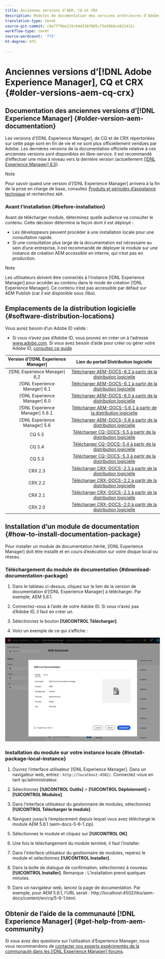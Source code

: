 ```yaml
---
title: Anciennes versions d’AEM, CQ et CRX
description: Modules de documentation des versions antérieures d’Adobe Experience Manager, de CQ et de CRX.
translation-type: tm+mt
source-git-commit: c8e7f79be233c94d33b7605c73e586dce022412c
workflow-type: tm+mt
source-wordcount: '773'
ht-degree: 97%

---
```



# Anciennes versions d’[!DNL Adobe Experience Manager], CQ et CRX {#older-versions-aem-cq-crx}

## Documentation des anciennes versions d’[!DNL Experience Manager] {#older-version-aem-documentation}

Les versions d’[!DNL Experience Manager], de CQ et de CRX répertoriées sur cette page sont en fin de vie et ne sont plus officiellement vendues par Adobe. Les dernières versions de la documentation officielle relative à ces anciennes versions sont disponibles en libre-service. Il est recommandé d’effectuer une mise à niveau vers la dernière version (actuellement [[!DNL Experience Manager] 6.5](https://experienceleague.adobe.com/docs/experience-manager-65.html?lang=fr)).

>[!NOTE]
>
>Pour savoir quand une version d’[!DNL Experience Manager] arrivera à la fin de la prise en charge de base, consultez [Produits et périodes d’assistance technique](https://helpx.adobe.com/fr/support/programs/eol-matrix.html) et recherchez `AEM`.

### Avant l’installation {#before-installation}

Avant de télécharger module, déterminez quelle audience va consulter le contenu. Cette décision détermine la façon dont il est déployé :

* Les développeurs peuvent procéder à une installation locale pour une consultation rapide.
* Si une consultation plus large de la documentation est nécessaire au sein d’une entreprise, il est recommandé de déployer le module sur une instance de création AEM accessible en interne, qui n’est pas en production.

>[!NOTE]
>
>Les utilisateurs doivent être connectés à l’instance [!DNL Experience Manager] pour accéder au contenu dans le mode de création [!DNL Experience Manager]. Ce contenu n’est pas accessible par défaut sur AEM Publish (car il est disponible sous /libs).

## Emplacements de la distribution logicielle {#software-distribution-locations}

Vous aurez besoin d’un Adobe ID valide :

* Si vous n’avez pas d’Adobe ID, vous pouvez en créer un à l’adresse www.adobe.com.
Si vous avez besoin d’aide pour créer ou gérer votre Adobe ID, [consultez ce guide](https://helpx.adobe.com/fr/manage-account.html)

| Version d’[!DNL Experience Manager] | Lien du portail Distribution logicielle |
|:-----------:|:--------------------------------------------------:|
| [!DNL Experience Manager] 6,2 | [Télécharger AEM-DOCS-6.2 à partir de la distribution logicielle](https://experience.adobe.com/#/downloads/content/software-distribution/en/aem.html?package=/content/software-distribution/en/details.html/content/dam/aem/public/adobe/packages/aem-docs/aem-docs-6-2.zip) |
| [!DNL Experience Manager] 6.1 | [Télécharger AEM-DOCS-6.1 à partir de la distribution logicielle](https://experience.adobe.com/#/downloads/content/software-distribution/en/aem.html?package=/content/software-distribution/en/details.html/content/dam/aem/public/adobe/packages/aem-docs/aem-6-1.zip) |
| [!DNL Experience Manager] 6.0 | [Télécharger AEM-DOCS-6.0 à partir de la distribution logicielle](https://experience.adobe.com/#/downloads/content/software-distribution/en/aem.html?package=/content/software-distribution/en/details.html/content/dam/aem/public/adobe/packages/aem-docs/aem-docs-6-0.zip) |
| [!DNL Experience Manager] 5.6.1 | [Télécharger AEM-DOCS-5.6.1 à partir de la distribution logicielle](https://experience.adobe.com/#/downloads/content/software-distribution/en/aem.html?package=/content/software-distribution/en/details.html/content/dam/aem/public/adobe/packages/aem-docs/aem-docs-5-6-1.zip) |
| [!DNL Experience Manager] 5.6 | [Télécharger AEM-DOCS-5.6 à partir de la distribution logicielle](https://experience.adobe.com/#/downloads/content/software-distribution/en/aem.html?package=/content/software-distribution/en/details.html/content/dam/aem/public/adobe/packages/aem-docs/aem-docs-5-6.zip) |
| CQ 5.5 | [Télécharger CQ-DOCS-5.5 à partir de la distribution logicielle](https://experience.adobe.com/#/downloads/content/software-distribution/en/aem.html?package=%2Fcontent%2Fsoftware-distribution%2Fen%2Fdetails.html%2Fcontent%2Fdam%2Faem%2Fpublic%2Fadobe%2Fpackages%2Faem-docs%2Faem-docs-5-5.zip) |
| CQ 5.4 | [Télécharger CQ-DOCS-5.4 à partir de la distribution logicielle](https://experience.adobe.com/#/downloads/content/software-distribution/en/aem.html?package=/content/software-distribution/en/details.html/content/dam/aem/public/adobe/packages/aem-docs/aem-docs-5-4.zip) |
| CQ 5.3 | [Télécharger CQ-DOCS-5.3 à partir de la distribution logicielle](https://experience.adobe.com/#/downloads/content/software-distribution/en/aem.html?package=/content/software-distribution/en/details.html/content/dam/aem/public/adobe/packages/aem-docs/aem-docs-5-3.zip) |
| CRX 2.3 | [Télécharger CRX-DOCS-2.3 à partir de la distribution logicielle](https://experience.adobe.com/#/downloads/content/software-distribution/en/aem.html?package=/content/software-distribution/en/details.html/content/dam/aem/public/adobe/packages/aem-docs/crx-docs-2-3.zip) |
| CRX 2.2 | [Télécharger CRX-DOCS-2.2 à partir de la distribution logicielle](https://experience.adobe.com/#/downloads/content/software-distribution/en/aem.html?package=/content/software-distribution/en/details.html/content/dam/aem/public/adobe/packages/aem-docs/crx-docs-2-2.zip) |
| CRX 2.1 | [Télécharger CRX-DOCS-2.1 à partir de la distribution logicielle](https://experience.adobe.com/#/downloads/content/software-distribution/en/aem.html?package=/content/software-distribution/en/details.html/content/dam/aem/public/adobe/packages/aem-docs/crx-docs-2-1.zip) |
| CRX 2.0 | [Télécharger CRX-DOCS-2.0 à partir de la distribution logicielle](https://experience.adobe.com/#/downloads/content/software-distribution/en/aem.html?package=/content/software-distribution/en/details.html/content/dam/aem/public/adobe/packages/aem-docs/crx-docs-2-0.zip) |

## Installation d’un module de documentation {#how-to-install-documentation-package}

Pour installer un module de documentation hérité, [!DNL Experience Manager] doit être installé et en cours d’exécution sur votre disque local ou réseau.

### Téléchargement du module de documentation {#download-documentation-package}

1. Dans le tableau ci-dessus, cliquez sur le lien de la version de documentation d’[!DNL Experience Manager] à télécharger. Par exemple, AEM 5.6.1.

1. Connectez-vous à l’aide de votre Adobe ID. Si vous n’avez pas d’Adobe ID, il faut en créer un.

1. Sélectionnez le bouton **[!UICONTROL Télécharger]**.

1. Voici un exemple de ce qui s’affiche :

![Exemple de distribution logicielle](assets/screen_shot_2020-07-10at161922.jpg)

### Installation du module sur votre instance locale {#install-package-local-instance}

1. Ouvrez l’interface utilisateur [!DNL Experience Manager]. Dans un navigateur web, entrez : `http://localhost:4502/`. Connectez-vous en tant qu’administrateur.

1. Sélectionnez **[!UICONTROL Outils]** > **[!UICONTROL Déploiement]** > **[!UICONTROL Modules]**.

1. Dans l’interface utilisateur du gestionnaire de modules, sélectionnez **[!UICONTROL Télécharger le module]**.

1. Naviguez jusqu’à l’emplacement depuis lequel vous avez téléchargé le module AEM 5.6.1 (aem-docs-5-6-1.zip).

1. Sélectionnez le module et cliquez sur **[!UICONTROL OK]**.

1. Une fois le téléchargement du module terminé, il faut l’installer.

1. Dans l’interface utilisateur du gestionnaire de modules, repérez le module et sélectionnez **[!UICONTROL Installer]**.

1. Dans la boîte de dialogue de confirmation, sélectionnez à nouveau **[!UICONTROL Installer]**. Remarque : L’installation prend quelques minutes.

1. Dans un navigateur web, lancez la page de documentation. Par exemple, pour AEM 5.6.1, l’URL serait : http://localhost:4502/libs/aem-docs/content/en/cq/5-6-1.html.

## Obtenir de l’aide de la communauté [!DNL Experience Manager] {#get-help-from-aem-community}

Si vous avez des questions sur l’utilisation d’Experience Manager, nous vous recommandons de [contacter nos experts expérimentés de la communauté dans les  [!DNL Experience Manager] forums](https://experienceleaguecommunities.adobe.com/t5/adobe-experience-manager/ct-p/adobe-experience-manager-community).
